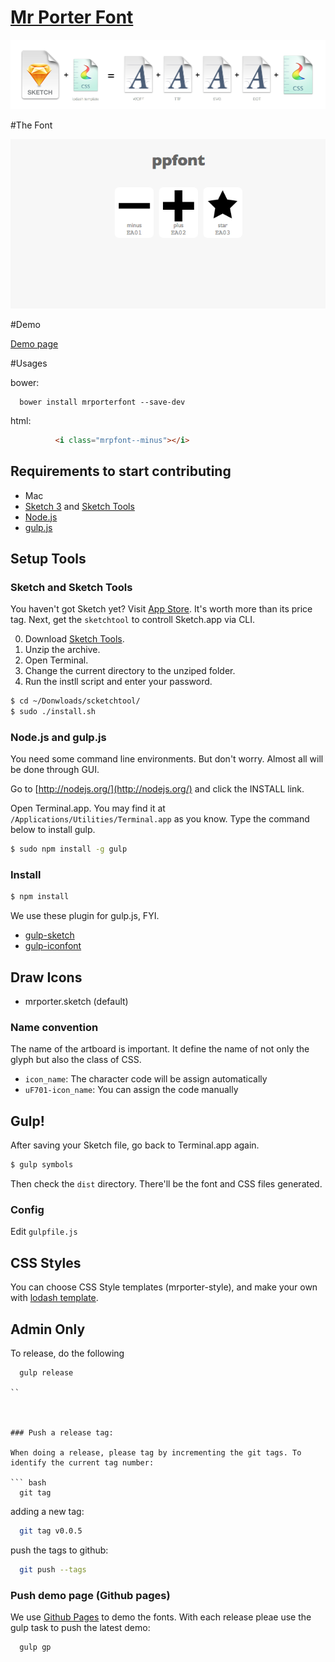[Mr Porter Font](http://net-a-porter.github.io/mrporterfont/)
===

![Screenshot of Template](images/webfonts.png)

#The Font

![Screenshot of Template](images/ppfont.png)

#Demo

[Demo page](http://net-a-porter.github.io/mrporterfont/)

#Usages

bower:

```
  bower install mrporterfont --save-dev
```

html:

``` html
          <i class="mrpfont--minus"></i>
```

## Requirements to start contributing

- Mac
- [Sketch 3](http://bohemiancoding.com/sketch) and [Sketch Tools](http://bohemiancoding.com/sketch/tool/)
- [Node.js](http://nodejs.org/)
- [gulp.js](http://gulpjs.com/)


## Setup Tools

### Sketch and Sketch Tools

You haven't got Sketch yet? Visit [App Store](https://itunes.apple.com/jp/app/sketch-3/id852320343?l=en&mt=12). It's worth more than its price tag. Next, get the `sketchtool` to controll Sketch.app via CLI.

0. Download [Sketch Tools](http://sketchtool.bohemiancoding.com/sketchtool-latest.zip).
0. Unzip the archive.
0. Open Terminal.
0. Change the current directory to the unziped folder.
0. Run the instll script and enter your password.

```bash
$ cd ~/Donwloads/scketchtool/
$ sudo ./install.sh
```

### Node.js and gulp.js

You need some command line environments. But don't worry. Almost all will be done through GUI.

Go to [http://nodejs.org/](http://nodejs.org/) and click the INSTALL link.

Open Terminal.app. You may find it at `/Applications/Utilities/Terminal.app` as you know. Type the command below to install gulp.

```bash
$ sudo npm install -g gulp
```
### Install

```bash
$ npm install
```

We use these plugin for gulp.js, FYI.

- [gulp-sketch](https://github.com/cognitom/gulp-sketch)
- [gulp-iconfont](https://github.com/nfroidure/gulp-iconfont)


## Draw Icons

- mrporter.sketch (default)

### Name convention

The name of the artboard is important. It define the name of not only the glyph but also the class of CSS.

- `icon_name`: The character code will be assign automatically
- `uF701-icon_name`: You can assign the code manually


## Gulp!

After saving your Sketch file, go back to Terminal.app again.

```bash
$ gulp symbols
```

Then check the `dist` directory. There'll be the font and CSS files generated.


### Config

Edit `gulpfile.js`

## CSS Styles

You can choose CSS Style templates (mrporter-style), and make your own with [lodash template](http://lodash.com/docs#template).

## Admin Only


To release, do the following
```
  gulp release

``



### Push a release tag:

When doing a release, please tag by incrementing the git tags. To identify the current tag number:

``` bash
  git tag
```

adding a new tag:

``` bash
  git tag v0.0.5
```


push the tags to github:

``` bash
  git push --tags
```

### Push demo page (Github pages)

We use [Github Pages](http://net-a-porter.github.io/mrporterfont/)  to demo the fonts. With each release pleae use the gulp task to push the latest demo:

``` bash
  gulp gp
```
